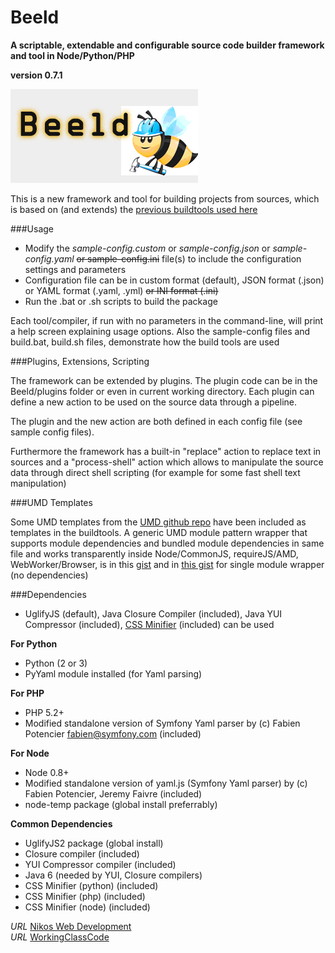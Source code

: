 Beeld
=====

**A scriptable, extendable and configurable source code builder framework and tool in Node/Python/PHP**

**version 0.7.1**

![beeld is a bee that builds flowers](/beeld.jpg)

This is a new framework and tool for building projects from sources, which is based on (and extends) the [previous buildtools used here](https://github.com/foo123/scripts)


###Usage

* Modify the *sample-config.custom* or *sample-config.json* or *sample-config.yaml* <del>or sample-config.ini</del> file(s) to include the configuration settings and parameters
* Configuration file can be in custom format (default), JSON format (.json) or YAML format (.yaml, .yml) <del>or INI format (.ini)</del>
* Run the .bat or .sh scripts to build the package

Each tool/compiler, if run with no parameters in the command-line, will print a help screen explaining usage options.
Also the sample-config files and build.bat, build.sh files, demonstrate how the build tools are used


###Plugins, Extensions, Scripting

The framework can be extended by plugins. The plugin code can be in the Beeld/plugins folder or even in current working directory. Each plugin can define a new action to be used on the source data through a pipeline.

The plugin and the new action are both defined in each config file (see sample config files).

Furthermore the framework has a built-in "replace" action to replace text in sources and a "process-shell" action which allows to manipulate the source data through direct shell scripting (for example for some fast shell text manipulation)


###UMD Templates

Some UMD templates from the [UMD github repo](https://github.com/umdjs/umd) have been included as templates in the buildtools.
A generic UMD module pattern wrapper that supports module dependencies and bundled module dependencies in same file and works transparently inside Node/CommonJS, requireJS/AMD, WebWorker/Browser, is in this [gist](https://gist.github.com/foo123/20e0ca043cdc50ecb004#)
and in [this gist](https://gist.github.com/foo123/8b0c069445bee29b0e93) for single module wrapper (no dependencies)


###Dependencies

* UglifyJS (default), Java Closure Compiler (included), Java YUI Compressor (included), [CSS Minifier](http://foo123.github.io/examples/css-minifier) (included) can be used

__For Python__
* Python (2 or 3)
* PyYaml module installed (for Yaml parsing)

__For PHP__
* PHP 5.2+
* Modified standalone version of Symfony Yaml parser by (c) Fabien Potencier <fabien@symfony.com> (included)

__For Node__
* Node 0.8+
* Modified standalone version of yaml.js (Symfony Yaml parser) by (c) Fabien Potencier, Jeremy Faivre (included)
* node-temp package (global install preferrably)

__Common Dependencies__
* UglifyJS2 package (global install)
* Closure compiler (included)
* YUI Compressor compiler (included)
* Java 6 (needed by YUI, Closure compilers)
* CSS Minifier (python) (included)
* CSS Minifier (php) (included)
* CSS Minifier (node) (included)


*URL* [Nikos Web Development](http://nikos-web-development.netai.net/ "Nikos Web Development")  
*URL* [WorkingClassCode](http://workingclasscode.uphero.com/ "Working Class Code")  

